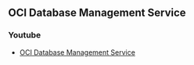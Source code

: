 ## OCI Database Management Service
### Youtube
* [OCI Database Management Service](https://www.youtube.com/playlist?list=PLMmWFDsrq69FISRPkH6p471HZjffhcYiB)
